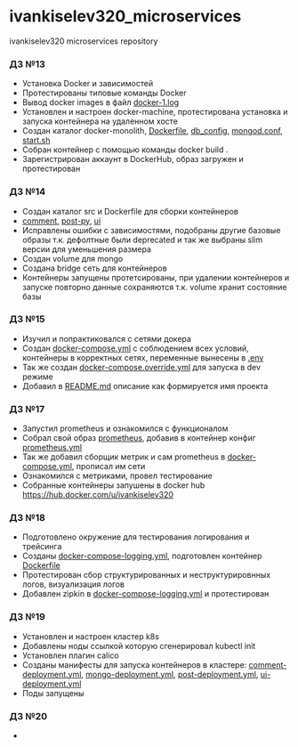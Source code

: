 # ivankiselev320_microservices
ivankiselev320 microservices repository

### ДЗ №13

- Установка Docker и зависимостей
- Протестированы типовые команды Docker
- Вывод docker images в файл [docker-1.log](docker/docker-monolith/docker-1.log)
- Установлен и настроен docker-machine, протестирована установка и запуска контейнера на удаленном хосте
- Создан каталог docker-monolith, [Dockerfile](docker/docker-monolith/Dockerfile), [db_config](docker/docker-monolith/db_config), [mongod.conf](docker/docker-monolith/mongod.conf), [start.sh](docker/docker-monolith/start.sh)
- Собран контейнер с помощью команды docker build .
- Зарегистрирован аккаунт в DockerHub, образ загружен и протестирован

### ДЗ №14

- Создан каталог src и Dockerfile для сборки контейнеров
- [comment](src/comment/Dockerfile), [post-py](src/post-py/Dockerfile), [ui](src/ui/Dockerfile)
- Исправлены ошибки с зависимостями, подобраны другие базовые образы т.к. дефолтные были deprecated и так же выбраны slim версии для уменьшения размера
- Создан volume для mongo
- Создана bridge сеть для контейнеров
- Контейнеры запущены протетсированы, при удалении контейнеров и запуске повторно данные сохраняются т.к. volume хранит состояние базы

### ДЗ №15

- Изучил и попрактиковался с сетями докера
- Создан [docker-compose.yml](docker/docker-compose.yml) с соблюдением всех условий, контейнеры в корректных сетях, переменные вынесены в [.env](docker/.env.example)
- Так же создан [docker-compose.override.yml](docker/docker-compose.override.yml) для запуска в dev режиме
- Добавил в [README.md](src/README.md) описание как формируется имя проекта

### ДЗ №17

- Запустил prometheus и ознакомился с функционалом
- Собрал свой образ [prometheus](monitoring/prometheus/Dockerfile), добавив в контейнер конфиг [prometheus.yml](monitoring/prometheus/prometheus.yml)
- Так же добавил сборщик метрик и сам prometheus в [docker-compose.yml](docker/docker-compose.yml), прописал им сети
- Ознакомился с метриками, провел тестирование
- Собранные контейнеры запушены в docker hub https://hub.docker.com/u/ivankiselev320

### ДЗ №18

- Подготовлено окружение для тестирования логирования и трейсинга
- Созданы [docker-compose-logging.yml](docker/docker-compose-logging.yml), подготовлен контейнер [Dockerfile](logging/fluentd/Dockerfile)
- Протестирован сбор структурированных и неструктурировнных логов, визуализация логов
- Добавлен zipkin в [docker-compose-logging.yml](docker/docker-compose-logging.yml) и протестирован

### ДЗ №19

- Установлен и настроен кластер k8s
- Добавлены ноды ссылкой которую сгенерировал kubectl init
- Установлен плагин calico
- Созданы манифесты для запуска контейнеров в кластере: [comment-deployment.yml](kubernetes/reddit/comment-deployment.yml), [mongo-deployment.yml](kubernetes/reddit/mongo-deployment.yml), [post-deployment.yml](kubernetes/reddit/post-deployment.yml), [ui-deployment.yml](kubernetes/reddit/ui-deployment.yml)
- Поды запущены

### ДЗ №20

- 